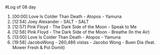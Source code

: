 #Log of 08 day

1. [00:00] Love Is Colder Than Death - Atopos - Yamuna
1. [12:54] Joey Alexander - SALT - SALT
1. [12:57] Pink Floyd - The Dark Side of the Moon - Speak to Me
1. [12:58] Pink Floyd - The Dark Side of the Moon - Breathe (In the Air)
1. [13:00] Love Is Colder Than Death - Atopos - Yamuna
1. [19:58] JacoboWong - 260,486 vistas - Jacobo Wong - Buen Día (feat. Mower Fresh & Pol Domit)
